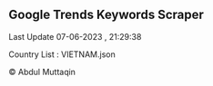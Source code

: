 

## Google Trends Keywords Scraper 
 
Last Update 07-06-2023 , 21:29:38

Country List :
VIETNAM.json



© Abdul Muttaqin 
